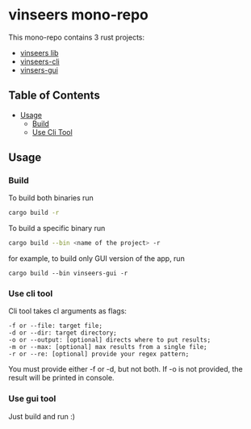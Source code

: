 # vinseers mono-repo

This mono-repo contains 3 rust projects:
- [vinseers lib](https://github.com/Lukas-Les/vinseers/tree/main/vinseers)
- [vinseers-cli](https://github.com/Lukas-Les/vinseers/tree/main/vinseers-cli)
- [vinsers-gui](https://github.com/Lukas-Les/vinseers/tree/main/vinseers-gui)

## Table of Contents
- [Usage](#usage)
    - [Build](#build)
    - [Use Cli Tool](#use-cli-tool)

## Usage

### Build
To build both binaries run 
```sh
cargo build -r
```

To build a specific binary run
```sh
cargo build --bin <name of the project> -r
```

for example, to build only GUI version of the app, run
```shell
cargo build --bin vinseers-gui -r
```

### Use cli tool
Cli tool takes cl arguments as flags:
```
-f or --file: target file;
-d or --dir: target directory;
-o or --output: [optional] directs where to put results;
-m or --max: [optional] max results from a single file;
-r or --re: [optional] provide your regex pattern;
```
You must provide either -f or -d, but not both.
If -o is not provided, the result will be printed in console.

### Use gui tool
Just build and run :)
